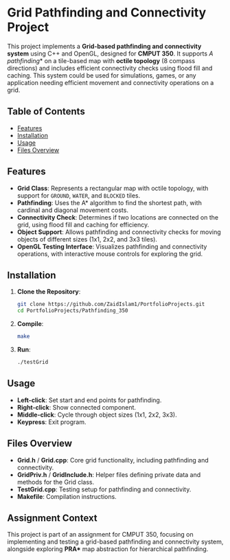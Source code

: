 # Grid Pathfinding and Connectivity Project

This project implements a **Grid-based pathfinding and connectivity system** using C++ and OpenGL, designed for **CMPUT 350**. It supports **A* pathfinding** on a tile-based map with **octile topology** (8 compass directions) and includes efficient connectivity checks using flood fill and caching. This system could be used for simulations, games, or any application needing efficient movement and connectivity operations on a grid.

## Table of Contents

- [Features](#features)
- [Installation](#installation)
- [Usage](#usage)
- [Files Overview](#files-overview)


## Features

- **Grid Class**: Represents a rectangular map with octile topology, with support for `GROUND`, `WATER`, and `BLOCKED` tiles.
- **Pathfinding**: Uses the A* algorithm to find the shortest path, with cardinal and diagonal movement costs.
- **Connectivity Check**: Determines if two locations are connected on the grid, using flood fill and caching for efficiency.
- **Object Support**: Allows pathfinding and connectivity checks for moving objects of different sizes (1x1, 2x2, and 3x3 tiles).
- **OpenGL Testing Interface**: Visualizes pathfinding and connectivity operations, with interactive mouse controls for exploring the grid.

## Installation

1. **Clone the Repository**:
    ```bash
    git clone https://github.com/ZaidIslam1/PortfolioProjects.git
    cd PortfolioProjects/Pathfinding_350
    ```

2. **Compile**:
    ```bash
    make
    ```

3. **Run**:
    ```bash
    ./testGrid
    ```

## Usage

- **Left-click**: Set start and end points for pathfinding.
- **Right-click**: Show connected component.
- **Middle-click**: Cycle through object sizes (1x1, 2x2, 3x3).
- **Keypress**: Exit program.

## Files Overview

- **Grid.h** / **Grid.cpp**: Core grid functionality, including pathfinding and connectivity.
- **GridPriv.h** / **GridInclude.h**: Helper files defining private data and methods for the Grid class.
- **TestGrid.cpp**: Testing setup for pathfinding and connectivity.
- **Makefile**: Compilation instructions.

## Assignment Context

This project is part of an assignment for CMPUT 350, focusing on implementing and testing a grid-based pathfinding and connectivity system, alongside exploring **PRA\*** map abstraction for hierarchical pathfinding.
